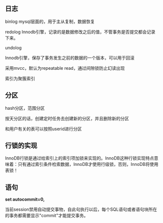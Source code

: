 ## 日志
binlog 
mysql层面的，用于主从复制，数据恢复

redolog
Innodb引擎，记录的是数据修改之后的值，不管事务是否提交都会记录下来。

undolog


Innodb引擎，保存了事务发生之前的数据的一个版本，可以用于回滚



采用mvcc，默认为repeatable read，通过间隙锁防止幻读出现



索引为聚簇索引





## 分区

hash分区，范围分区

按天分区的话，创建定时任务去创建新的分区，并且删除新的分区

和用户有关的表可以按照userid进行分区





## 行锁的实现

InnoDB行锁是通过给索引上的索引项加锁来实现的。InnoDB这种行锁实现特点意味着：只有通过索引条件检索数据，InnoDB才使用行级锁，否则，InnoDB将使用表锁！





## 语句

**set autocommit=0,**

当前session禁用自动提交事物，自此句执行以后，每个SQL语句或者语句块所在的事务都需要显示"commit"才能提交事务。
